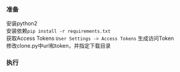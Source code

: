 ### 准备
安装python2  
安装依赖`pip install -r requirements.txt`  
获取Access Tokens `User Settings -> Access Tokens` 生成访问Token  
修改clone.py中url和token，并指定下载目录

### 执行